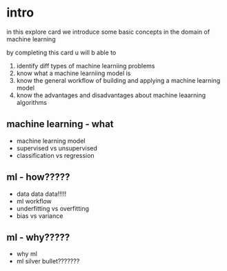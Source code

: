 # intro
in this explore card we introduce some basic concepts in the domain of machine learning

by completing this card u will b able to
1. identify diff types of machine learniing problems
2. know what a machine learniing model is
3. know the general workflow of building and applying a machine learning model
4. know the advantages and disadvantages about machine leaarning algorithms

## machine learning - what
- machine learning model
- supervised vs unsupervised
- classification vs regression

## ml - how?????
- data data data!!!!!
- ml workflow
- underfitting vs overfitting
- bias vs variance

## ml - why?????
- why ml
- ml silver bullet???????